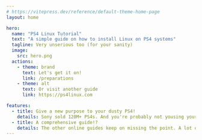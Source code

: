 ```yaml
---
# https://vitepress.dev/reference/default-theme-home-page
layout: home

hero:
  name: "PS4 Linux Tutorial"
  text: "A simple guide on how to install Linux on PS4 systems"
  tagline: Very unserious too (for your sanity)
  image:
    src: hero.png
  actions:
    - theme: brand
      text: Let's get it on!
      link: /preparations
    - theme: alt
      text: Or visit another guide
      link: https://ps4linux.com

features:
  - title: Give a new purpose to your dusty PS4!
    details: Sony sold 120M+ PS4s. And you're probably not yousing yours. You either modded your PS4 because you weren't using it, or are about to. After installing Linux, you'll be able to play thousands of PC games, including emulators!
  - title: A comprehensive guide!?
    details: The other online guides keep on missing the point. A lot of them either lack information, or are simply bad documented.
---
```


